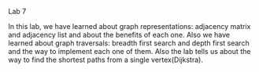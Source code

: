  Lab 7
 
 In this lab, we have learned about graph representations: adjacency matrix and adjacency list and about the benefits of each one. Also we have learned about graph traversals: 
 breadth first search and depth first search and the way to implement each one of them. Also the lab tells us about the way to find the shortest paths from a single vertex(Dijkstra).